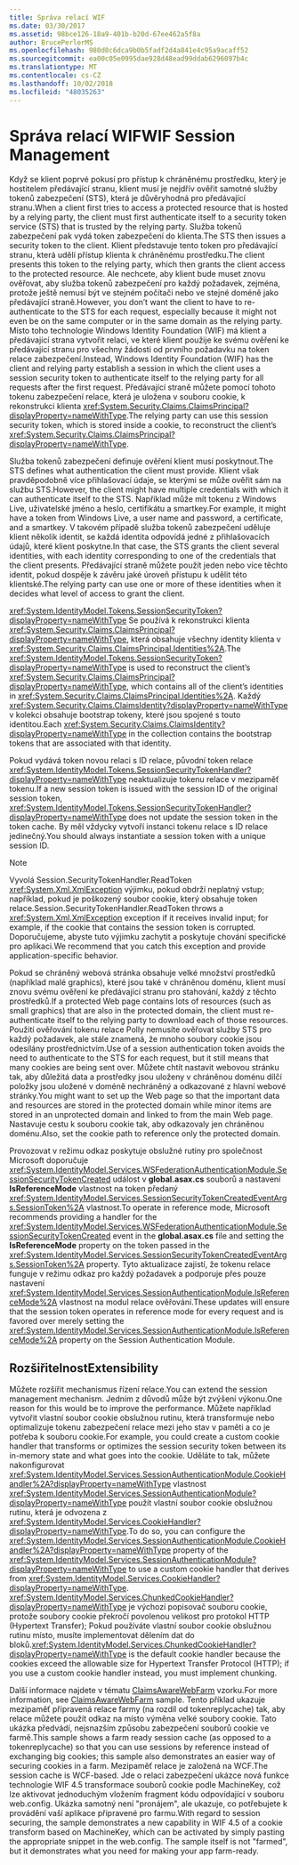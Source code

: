 ```yaml
---
title: Správa relací WIF
ms.date: 03/30/2017
ms.assetid: 98bce126-18a9-401b-b20d-67ee462a5f8a
author: BrucePerlerMS
ms.openlocfilehash: 980d0c6dca9b0b5fadf2d4a841e4c95a9acaff52
ms.sourcegitcommit: ea00c05e0995dae928d48ead99ddab6296097b4c
ms.translationtype: MT
ms.contentlocale: cs-CZ
ms.lasthandoff: 10/02/2018
ms.locfileid: "48035263"
---
```

# <a name="wif-session-management"></a><span data-ttu-id="6a6da-102">Správa relací WIF</span><span class="sxs-lookup"><span data-stu-id="6a6da-102">WIF Session Management</span></span>
<span data-ttu-id="6a6da-103">Když se klient poprvé pokusí pro přístup k chráněnému prostředku, který je hostitelem předávající stranu, klient musí je nejdřív ověřit samotné služby tokenů zabezpečení (STS), která je důvěryhodná pro předávající stranu.</span><span class="sxs-lookup"><span data-stu-id="6a6da-103">When a client first tries to access a protected resource that is hosted by a relying party, the client must first authenticate itself to a security token service (STS) that is trusted by the relying party.</span></span> <span data-ttu-id="6a6da-104">Služba tokenů zabezpečení pak vydá token zabezpečení do klienta.</span><span class="sxs-lookup"><span data-stu-id="6a6da-104">The STS then issues a security token to the client.</span></span> <span data-ttu-id="6a6da-105">Klient představuje tento token pro předávající stranu, která udělí přístup klienta k chráněnému prostředku.</span><span class="sxs-lookup"><span data-stu-id="6a6da-105">The client presents this token to the relying party, which then grants the client access to the protected resource.</span></span> <span data-ttu-id="6a6da-106">Ale nechcete, aby klient bude muset znovu ověřovat, aby služba tokenů zabezpečení pro každý požadavek, zejména, protože ještě nemusí být ve stejném počítači nebo ve stejné doméně jako předávající straně.</span><span class="sxs-lookup"><span data-stu-id="6a6da-106">However, you don’t want the client to have to re-authenticate to the STS for each request, especially because it might not even be on the same computer or in the same domain as the relying party.</span></span> <span data-ttu-id="6a6da-107">Místo toho technologie Windows Identity Foundation (WIF) má klient a předávající strana vytvořit relaci, ve které klient použije ke svému ověření ke předávající stranu pro všechny žádosti od prvního požadavku na token relace zabezpečení.</span><span class="sxs-lookup"><span data-stu-id="6a6da-107">Instead, Windows Identity Foundation (WIF) has the client and relying party establish a session in which the client uses a session security token to authenticate itself to the relying party for all requests after the first request.</span></span> <span data-ttu-id="6a6da-108">Předávající straně můžete pomocí tohoto tokenu zabezpečení relace, která je uložena v souboru cookie, k rekonstrukci klienta <xref:System.Security.Claims.ClaimsPrincipal?displayProperty=nameWithType>.</span><span class="sxs-lookup"><span data-stu-id="6a6da-108">The relying party can use this session security token, which is stored inside a cookie, to reconstruct the client’s <xref:System.Security.Claims.ClaimsPrincipal?displayProperty=nameWithType>.</span></span>  
  
 <span data-ttu-id="6a6da-109">Služba tokenů zabezpečení definuje ověření klient musí poskytnout.</span><span class="sxs-lookup"><span data-stu-id="6a6da-109">The STS defines what authentication the client must provide.</span></span> <span data-ttu-id="6a6da-110">Klient však pravděpodobně více přihlašovací údaje, se kterými se může ověřit sám na službu STS.</span><span class="sxs-lookup"><span data-stu-id="6a6da-110">However, the client might have multiple credentials with which it can authenticate itself to the STS.</span></span> <span data-ttu-id="6a6da-111">Například může mít tokenu z Windows Live, uživatelské jméno a heslo, certifikátu a smartkey.</span><span class="sxs-lookup"><span data-stu-id="6a6da-111">For example, it might have a token from Windows Live, a user name and password, a certificate, and a smartkey.</span></span> <span data-ttu-id="6a6da-112">V takovém případě služba tokenů zabezpečení uděluje klient několik identit, se každá identita odpovídá jedné z přihlašovacích údajů, které klient poskytne.</span><span class="sxs-lookup"><span data-stu-id="6a6da-112">In that case, the STS grants the client several identities, with each identity corresponding to one of the credentials that the client presents.</span></span> <span data-ttu-id="6a6da-113">Předávající straně můžete použít jeden nebo více těchto identit, pokud dospěje k závěru jaké úroveň přístupu k udělit této klientské.</span><span class="sxs-lookup"><span data-stu-id="6a6da-113">The relying party can use one or more of these identities when it decides what level of access to grant the client.</span></span>  
  
 <span data-ttu-id="6a6da-114"><xref:System.IdentityModel.Tokens.SessionSecurityToken?displayProperty=nameWithType> Se používá k rekonstrukci klienta <xref:System.Security.Claims.ClaimsPrincipal?displayProperty=nameWithType>, která obsahuje všechny identity klienta v <xref:System.Security.Claims.ClaimsPrincipal.Identities%2A>.</span><span class="sxs-lookup"><span data-stu-id="6a6da-114">The <xref:System.IdentityModel.Tokens.SessionSecurityToken?displayProperty=nameWithType> is used to reconstruct the client’s <xref:System.Security.Claims.ClaimsPrincipal?displayProperty=nameWithType>, which contains all of the client’s identities in <xref:System.Security.Claims.ClaimsPrincipal.Identities%2A>.</span></span> <span data-ttu-id="6a6da-115">Každý <xref:System.Security.Claims.ClaimsIdentity?displayProperty=nameWithType> v kolekci obsahuje bootstrap tokeny, které jsou spojené s touto identitou.</span><span class="sxs-lookup"><span data-stu-id="6a6da-115">Each <xref:System.Security.Claims.ClaimsIdentity?displayProperty=nameWithType> in the collection contains the bootstrap tokens that are associated with that identity.</span></span>  
  
 <span data-ttu-id="6a6da-116">Pokud vydává token novou relaci s ID relace, původní token relace <xref:System.IdentityModel.Tokens.SessionSecurityTokenHandler?displayProperty=nameWithType> neaktualizuje tokenu relace v mezipaměť tokenu.</span><span class="sxs-lookup"><span data-stu-id="6a6da-116">If a new session token is issued with the session ID of the original session token, <xref:System.IdentityModel.Tokens.SessionSecurityTokenHandler?displayProperty=nameWithType> does not update the session token in the token cache.</span></span> <span data-ttu-id="6a6da-117">By měl vždycky vytvoří instanci tokenu relace s ID relace jedinečný.</span><span class="sxs-lookup"><span data-stu-id="6a6da-117">You should always instantiate a session token with a unique session ID.</span></span>  
  
> [!NOTE]
>  <span data-ttu-id="6a6da-118">Vyvolá Session.SecurityTokenHandler.ReadToken <xref:System.Xml.XmlException> výjimku, pokud obdrží neplatný vstup; například, pokud je poškozený soubor cookie, který obsahuje token relace.</span><span class="sxs-lookup"><span data-stu-id="6a6da-118">Session.SecurityTokenHandler.ReadToken throws a <xref:System.Xml.XmlException> exception if it receives invalid input; for example, if the cookie that contains the session token is corrupted.</span></span> <span data-ttu-id="6a6da-119">Doporučujeme, abyste tuto výjimku zachytit a poskytuje chování specifické pro aplikaci.</span><span class="sxs-lookup"><span data-stu-id="6a6da-119">We recommend that you catch this exception and provide application-specific behavior.</span></span>  
  
 <span data-ttu-id="6a6da-120">Pokud se chráněný webová stránka obsahuje velké množství prostředků (například malé graphics), které jsou také v chráněnou doménu, klient musí znovu svému ověření ke předávající stranu pro stahování, každý z těchto prostředků.</span><span class="sxs-lookup"><span data-stu-id="6a6da-120">If a protected Web page contains lots of resources (such as small graphics) that are also in the protected domain, the client must re-authenticate itself to the relying party to download each of those resources.</span></span> <span data-ttu-id="6a6da-121">Použití ověřování tokenu relace Polly nemusíte ověřovat služby STS pro každý požadavek, ale stále znamená, že mnoho soubory cookie jsou odesílány prostřednictvím.</span><span class="sxs-lookup"><span data-stu-id="6a6da-121">Use of a session authentication token avoids the need to authenticate to the STS for each request, but it still means that many cookies are being sent over.</span></span> <span data-ttu-id="6a6da-122">Můžete chtít nastavit webovou stránku tak, aby důležitá data a prostředky jsou uloženy v chráněnou doménu dílčí položky jsou uložené v doméně nechráněný a odkazované z hlavní webové stránky.</span><span class="sxs-lookup"><span data-stu-id="6a6da-122">You might want to set up the Web page so that the important data and resources are stored in the protected domain while minor items are stored in an unprotected domain and linked to from the main Web page.</span></span> <span data-ttu-id="6a6da-123">Nastavuje cestu k souboru cookie tak, aby odkazovaly jen chráněnou doménu.</span><span class="sxs-lookup"><span data-stu-id="6a6da-123">Also, set the cookie path to reference only the protected domain.</span></span>  
  
 <span data-ttu-id="6a6da-124">Provozovat v režimu odkaz poskytuje obslužné rutiny pro společnost Microsoft doporučuje <xref:System.IdentityModel.Services.WSFederationAuthenticationModule.SessionSecurityTokenCreated> událost v **global.asax.cs** souborů a nastavení **IsReferenceMode** vlastnost na token předaný <xref:System.IdentityModel.Services.SessionSecurityTokenCreatedEventArgs.SessionToken%2A> vlastnost.</span><span class="sxs-lookup"><span data-stu-id="6a6da-124">To operate in reference mode, Microsoft recommends providing a handler for the <xref:System.IdentityModel.Services.WSFederationAuthenticationModule.SessionSecurityTokenCreated> event in the **global.asax.cs** file and setting the **IsReferenceMode** property on the token passed in the <xref:System.IdentityModel.Services.SessionSecurityTokenCreatedEventArgs.SessionToken%2A> property.</span></span> <span data-ttu-id="6a6da-125">Tyto aktualizace zajistí, že tokenu relace funguje v režimu odkaz pro každý požadavek a podporuje přes pouze nastavení <xref:System.IdentityModel.Services.SessionAuthenticationModule.IsReferenceMode%2A> vlastnost na modul relace ověřování.</span><span class="sxs-lookup"><span data-stu-id="6a6da-125">These updates will ensure that the session token operates in reference mode for every request and is favored over merely setting the  <xref:System.IdentityModel.Services.SessionAuthenticationModule.IsReferenceMode%2A> property on the Session Authentication Module.</span></span>  
  
## <a name="extensibility"></a><span data-ttu-id="6a6da-126">Rozšiřitelnost</span><span class="sxs-lookup"><span data-stu-id="6a6da-126">Extensibility</span></span>  
 <span data-ttu-id="6a6da-127">Můžete rozšířit mechanismus řízení relace.</span><span class="sxs-lookup"><span data-stu-id="6a6da-127">You can extend the session management mechanism.</span></span> <span data-ttu-id="6a6da-128">Jedním z důvodů může být zvýšení výkonu.</span><span class="sxs-lookup"><span data-stu-id="6a6da-128">One reason for this would be to improve the performance.</span></span> <span data-ttu-id="6a6da-129">Můžete například vytvořit vlastní soubor cookie obslužnou rutinu, která transformuje nebo optimalizuje tokenu zabezpečení relace mezi jeho stav v paměti a co je potřeba k souboru cookie.</span><span class="sxs-lookup"><span data-stu-id="6a6da-129">For example, you could create a custom cookie handler that transforms or optimizes the session security token between its in-memory state and what goes into the cookie.</span></span> <span data-ttu-id="6a6da-130">Uděláte to tak, můžete nakonfigurovat <xref:System.IdentityModel.Services.SessionAuthenticationModule.CookieHandler%2A?displayProperty=nameWithType> vlastnost <xref:System.IdentityModel.Services.SessionAuthenticationModule?displayProperty=nameWithType> použít vlastní soubor cookie obslužnou rutinu, která je odvozena z <xref:System.IdentityModel.Services.CookieHandler?displayProperty=nameWithType>.</span><span class="sxs-lookup"><span data-stu-id="6a6da-130">To do so, you can configure the <xref:System.IdentityModel.Services.SessionAuthenticationModule.CookieHandler%2A?displayProperty=nameWithType> property of the <xref:System.IdentityModel.Services.SessionAuthenticationModule?displayProperty=nameWithType> to use a custom cookie handler that derives from <xref:System.IdentityModel.Services.CookieHandler?displayProperty=nameWithType>.</span></span> <span data-ttu-id="6a6da-131"><xref:System.IdentityModel.Services.ChunkedCookieHandler?displayProperty=nameWithType> je výchozí popisovač souboru cookie, protože soubory cookie překročí povolenou velikost pro protokol HTTP (Hypertext Transfer); Pokud používáte vlastní soubor cookie obslužnou rutinu místo, musíte implementovat dělením dat do bloků.</span><span class="sxs-lookup"><span data-stu-id="6a6da-131"><xref:System.IdentityModel.Services.ChunkedCookieHandler?displayProperty=nameWithType> is the default cookie handler because the cookies exceed the allowable size for Hypertext Transfer Protocol (HTTP); if you use a custom cookie handler instead, you must implement chunking.</span></span>  
  
 <span data-ttu-id="6a6da-132">Další informace najdete v tématu [ClaimsAwareWebFarm](https://go.microsoft.com/fwlink/?LinkID=248408) vzorku.</span><span class="sxs-lookup"><span data-stu-id="6a6da-132">For more information, see [ClaimsAwareWebFarm](https://go.microsoft.com/fwlink/?LinkID=248408) sample.</span></span> <span data-ttu-id="6a6da-133">Tento příklad ukazuje mezipaměť připravená relace farmy (na rozdíl od tokenreplycache) tak, aby relace můžete použít odkaz na místo výměna velké soubory cookie. Tato ukázka předvádí, nejsnazším způsobu zabezpečení souborů cookie ve farmě.</span><span class="sxs-lookup"><span data-stu-id="6a6da-133">This sample shows a farm ready session cache (as opposed to a tokenreplycache) so that you can use sessions by reference instead of exchanging big cookies; this sample also demonstrates an easier way of securing cookies in a farm.</span></span> <span data-ttu-id="6a6da-134">Mezipaměť relace je založená na WCF.</span><span class="sxs-lookup"><span data-stu-id="6a6da-134">The session cache is WCF-based.</span></span> <span data-ttu-id="6a6da-135">Jde o relaci zabezpečení ukázce nová funkce technologie WIF 4.5 transformace souborů cookie podle MachineKey, což lze aktivovat jednoduchým vložením fragment kódu odpovídající v souboru web.config. Ukázka samotný není "pronájem", ale ukazuje, co potřebujete k provádění vaší aplikace připravené pro farmu.</span><span class="sxs-lookup"><span data-stu-id="6a6da-135">With regard to session securing, the sample demonstrates a new capability in WIF 4.5 of a cookie transform based on MachineKey, which can be activated by simply pasting the appropriate snippet in the web.config. The sample itself is not "farmed", but it demonstrates what you need for making your app farm-ready.</span></span>

